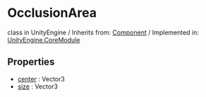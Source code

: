 # OcclusionArea
class in UnityEngine
 / Inherits from: <a href="https://docs.unity3d.com/6000.2/Documentation/ScriptReference/Component.html">Component</a> / Implemented in: <a href="https://docs.unity3d.com/6000.2/Documentation/ScriptReference/UnityEngine.CoreModule.html">UnityEngine.CoreModule</a>

## Properties
- <a href="https://docs.unity3d.com/6000.2/Documentation/ScriptReference/OcclusionArea-center.html">center</a> : Vector3
- <a href="https://docs.unity3d.com/6000.2/Documentation/ScriptReference/OcclusionArea-size.html">size</a> : Vector3
